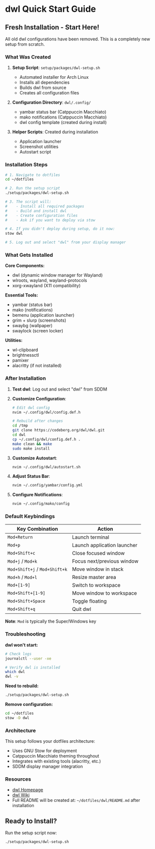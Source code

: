 # dwl Quick Start Guide

## Fresh Installation - Start Here!

All old dwl configurations have been removed. This is a completely new setup from scratch.

### What Was Created

1. **Setup Script**: `setup/packages/dwl-setup.sh`
   - Automated installer for Arch Linux
   - Installs all dependencies
   - Builds dwl from source
   - Creates all configuration files

2. **Configuration Directory**: `dwl/.config/`
   - yambar status bar (Catppuccin Macchiato)
   - mako notifications (Catppuccin Macchiato)
   - dwl config template (created during install)

3. **Helper Scripts**: Created during installation
   - Application launcher
   - Screenshot utilities
   - Autostart script

### Installation Steps

```bash
# 1. Navigate to dotfiles
cd ~/dotfiles

# 2. Run the setup script
./setup/packages/dwl-setup.sh

# 3. The script will:
#    - Install all required packages
#    - Build and install dwl
#    - Create configuration files
#    - Ask if you want to deploy via stow

# 4. If you didn't deploy during setup, do it now:
stow dwl

# 5. Log out and select "dwl" from your display manager
```

### What Gets Installed

**Core Components:**
- dwl (dynamic window manager for Wayland)
- wlroots, wayland, wayland-protocols
- xorg-xwayland (X11 compatibility)

**Essential Tools:**
- yambar (status bar)
- mako (notifications)
- bemenu (application launcher)
- grim + slurp (screenshots)
- swaybg (wallpaper)
- swaylock (screen locker)

**Utilities:**
- wl-clipboard
- brightnessctl
- pamixer
- alacritty (if not installed)

### After Installation

1. **Test dwl**: Log out and select "dwl" from SDDM

2. **Customize Configuration**:
   ```bash
   # Edit dwl config
   nvim ~/.config/dwl/config.def.h
   
   # Rebuild after changes
   cd /tmp
   git clone https://codeberg.org/dwl/dwl.git
   cd dwl
   cp ~/.config/dwl/config.def.h .
   make clean && make
   sudo make install
   ```

3. **Customize Autostart**:
   ```bash
   nvim ~/.config/dwl/autostart.sh
   ```

4. **Adjust Status Bar**:
   ```bash
   nvim ~/.config/yambar/config.yml
   ```

5. **Configure Notifications**:
   ```bash
   nvim ~/.config/mako/config
   ```

### Default Keybindings

| Key Combination | Action |
|----------------|--------|
| `Mod+Return` | Launch terminal |
| `Mod+p` | Launch application launcher |
| `Mod+Shift+c` | Close focused window |
| `Mod+j` / `Mod+k` | Focus next/previous window |
| `Mod+Shift+j` / `Mod+Shift+k` | Move window in stack |
| `Mod+h` / `Mod+l` | Resize master area |
| `Mod+[1-9]` | Switch to workspace |
| `Mod+Shift+[1-9]` | Move window to workspace |
| `Mod+Shift+Space` | Toggle floating |
| `Mod+Shift+q` | Quit dwl |

**Note**: `Mod` is typically the Super/Windows key

### Troubleshooting

**dwl won't start:**
```bash
# Check logs
journalctl --user -xe

# Verify dwl is installed
which dwl
dwl -v
```

**Need to rebuild:**
```bash
./setup/packages/dwl-setup.sh
```

**Remove configuration:**
```bash
cd ~/dotfiles
stow -D dwl
```

### Architecture

This setup follows your dotfiles architecture:
- Uses GNU Stow for deployment
- Catppuccin Macchiato theming throughout
- Integrates with existing tools (alacritty, etc.)
- SDDM display manager integration

### Resources

- [dwl Homepage](https://codeberg.org/dwl/dwl)
- [dwl Wiki](https://codeberg.org/dwl/dwl/wiki)
- Full README will be created at: `~/dotfiles/dwl/README.md` after installation

## Ready to Install?

Run the setup script now:
```bash
./setup/packages/dwl-setup.sh
```